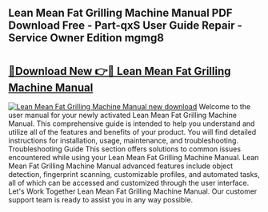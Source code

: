 ## Lean Mean Fat Grilling Machine Manual PDF Download Free - Part-qxS User Guide Repair - Service Owner Edition mgmg8

# <h2><a href="http://bc13121.oget.top/?id=Lean+Mean+Fat+Grilling+Machine+Manual">🔗Download New 👉🔴 Lean Mean Fat Grilling Machine Manual</a></h2>

[![Lean Mean Fat Grilling Machine Manual new download](https://i.imgur.com/5g1atiW.png)](http://bc13121.oget.top/?id=Lean+Mean+Fat+Grilling+Machine+Manual)
Welcome to the user manual for your newly activated Lean Mean Fat Grilling Machine Manual. This comprehensive guide is intended to help you understand and utilize all of the features and benefits of your product. You will find detailed instructions for installation, usage, maintenance, and troubleshooting. Troubleshooting Guide This section offers solutions to common issues encountered while using your Lean Mean Fat Grilling Machine Manual. Lean Mean Fat Grilling Machine Manual advanced features include object detection, fingerprint scanning, customizable profiles, and automated tasks, all of which can be accessed and customized through the user interface. Let's Work Together Lean Mean Fat Grilling Machine Manual. Our customer support team is ready to assist you in any way possible.

